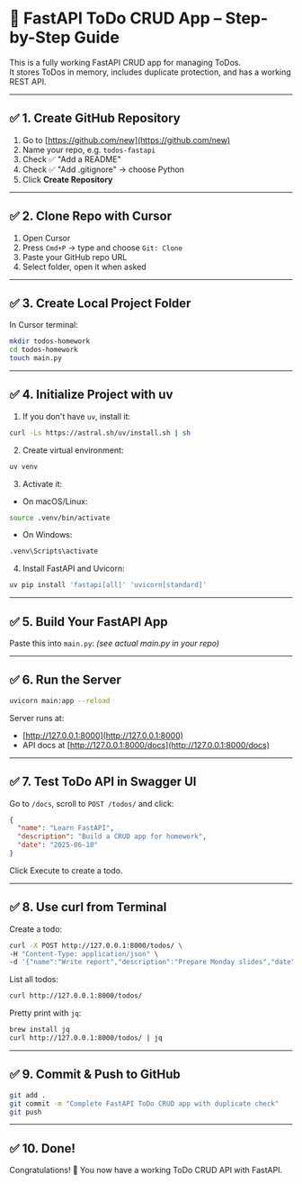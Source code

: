 # 📝 FastAPI ToDo CRUD App – Step-by-Step Guide

This is a fully working FastAPI CRUD app for managing ToDos.  
It stores ToDos in memory, includes duplicate protection, and has a working REST API.

---

## ✅ 1. Create GitHub Repository

1. Go to [https://github.com/new](https://github.com/new)
2. Name your repo, e.g. `todos-fastapi`
3. Check ✅ "Add a README"
4. Check ✅ "Add .gitignore" → choose Python
5. Click **Create Repository**

---

## ✅ 2. Clone Repo with Cursor

1. Open Cursor
2. Press `Cmd+P` → type and choose `Git: Clone`
3. Paste your GitHub repo URL
4. Select folder, open it when asked

---

## ✅ 3. Create Local Project Folder

In Cursor terminal:

```bash
mkdir todos-homework
cd todos-homework
touch main.py
```

---

## ✅ 4. Initialize Project with uv

1. If you don't have `uv`, install it:

```bash
curl -Ls https://astral.sh/uv/install.sh | sh
```

2. Create virtual environment:

```bash
uv venv
```

3. Activate it:
- On macOS/Linux:
```bash
source .venv/bin/activate
```
- On Windows:
```bash
.venv\Scripts\activate
```

4. Install FastAPI and Uvicorn:

```bash
uv pip install 'fastapi[all]' 'uvicorn[standard]'
```

---

## ✅ 5. Build Your FastAPI App

Paste this into `main.py`: *(see actual main.py in your repo)*

---

## ✅ 6. Run the Server

```bash
uvicorn main:app --reload
```

Server runs at:
- [http://127.0.0.1:8000](http://127.0.0.1:8000)
- API docs at [http://127.0.0.1:8000/docs](http://127.0.0.1:8000/docs)

---

## ✅ 7. Test ToDo API in Swagger UI

Go to `/docs`, scroll to `POST /todos/` and click:

```json
{
  "name": "Learn FastAPI",
  "description": "Build a CRUD app for homework",
  "date": "2025-06-10"
}
```

Click Execute to create a todo.

---

## ✅ 8. Use curl from Terminal

Create a todo:

```bash
curl -X POST http://127.0.0.1:8000/todos/ \
-H "Content-Type: application/json" \
-d '{"name":"Write report","description":"Prepare Monday slides","date":"2025-06-10"}'
```

List all todos:

```bash
curl http://127.0.0.1:8000/todos/
```

Pretty print with `jq`:

```bash
brew install jq
curl http://127.0.0.1:8000/todos/ | jq
```

---

## ✅ 9. Commit & Push to GitHub

```bash
git add .
git commit -m "Complete FastAPI ToDo CRUD app with duplicate check"
git push
```

---

## ✅ 10. Done!

Congratulations! 🎉 You now have a working ToDo CRUD API with FastAPI.
